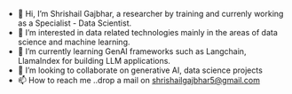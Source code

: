 - 👋 Hi, I’m Shrishail Gajbhar, a researcher by training and currenly working as a Specialist - Data Scientist.
- 👀 I’m interested in data related technologies mainly in the areas of data science and machine learning.
- 🌱 I’m currently learning GenAI frameworks such as Langchain, LlamaIndex for building LLM applications.
- 💞️ I’m looking to collaborate on generative AI, data science projects
- 📫 How to reach me ..drop a mail on shrishailgajbhar5@gmail.com

<!---
ShrishailSGajbhar/ShrishailSGajbhar is a ✨ special ✨ repository because its `README.md` (this file) appears on your GitHub profile.
You can click the Preview link to take a look at your changes.
--->

